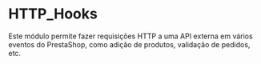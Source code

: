 # HTTP_Hooks
Este módulo permite fazer requisições HTTP a uma API externa em vários eventos do PrestaShop, como adição de produtos, validação de pedidos, etc.
